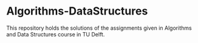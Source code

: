 # Algorithms-DataStructures

This repository holds the solutions of the assignments given in Algorithms and Data Structures course in TU Delft.
